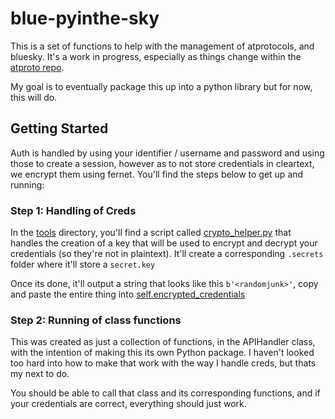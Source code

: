 # blue-pyinthe-sky

This is a set of functions to help with the management of atprotocols, and bluesky. It's a work in progress, especially as things change within the [atproto repo](https://github.com/bluesky-social/atproto). 

My goal is to eventually package this up into a python library but for now, this will do. 

## Getting Started

Auth is handled by using your identifier / username and password and using those to create a session, however as to not store credentials in cleartext, we encrypt them using fernet. You'll find the steps below to get up and running:

### Step 1: Handling of Creds

In the [tools](./tools/) directory, you'll find a script called [crypto_helper.py](./tools/crypto_helper.py) that handles the creation of a key that will be used to encrypt and decrypt your credentials (so they're not in plaintext). It'll create a corresponding `.secrets` folder where it'll store a `secret.key`

Once its done, it'll output a string that looks like this `b'<randomjunk>'`, copy and paste the entire thing into [self.encrypted_credentials](https://github.com/robcerda/blue-pyinthe-sky/blob/f70e631ecf05421c7b64d1a6e5abb6f30f0a70a7/blue-pyinthe-sky/api_handler.py#L10)

### Step 2: Running of class functions

This was created as just a collection of functions, in the APIHandler class, with the intention of making this its own Python package. I haven't looked too hard into how to make that work with the way I handle creds, but thats my next to do.

You should be able to call that class and its corresponding functions, and if your credentials are correct, everything should just work.